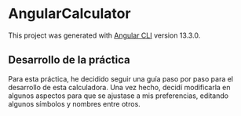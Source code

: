 # AngularCalculator

This project was generated with [Angular CLI](https://github.com/angular/angular-cli) version 13.3.0.

## Desarrollo de la práctica

Para esta práctica, he decidido seguir una guía paso por paso para el desarrollo de esta calculadora. Una vez hecho, decidí modificarla en algunos aspectos para que se ajustase a mis preferencias, editando algunos símbolos y nombres entre otros.
